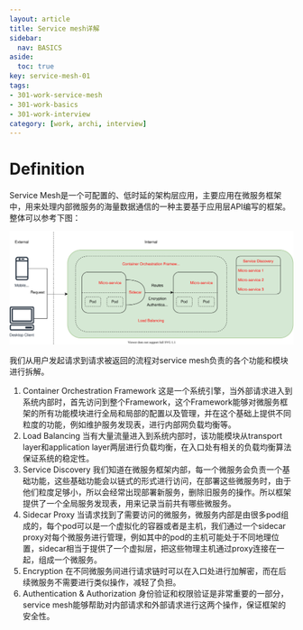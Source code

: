 ```yaml
---
layout: article
title: Service mesh详解
sidebar:
  nav: BASICS
aside:
  toc: true
key: service-mesh-01
tags:
- 301-work-service-mesh
- 301-work-basics
- 301-work-interview
category: [work, archi, interview]
---
```


# Definition

Service Mesh是一个可配置的、低时延的架构层应用，主要应用在微服务框架中，用来处理内部微服务的海量数据通信的一种主要基于应用层API编写的框架。整体可以参考下图：

![Image](/assets/images/service_mesh.svg)

我们从用户发起请求到请求被返回的流程对service mesh负责的各个功能和模块进行拆解。

1. Container Orchestration Framework
这是一个系统引擎，当外部请求进入到系统内部时，首先访问到整个Framework，这个Framework能够对微服务框架的所有功能模块进行全局和局部的配置以及管理，并在这个基础上提供不同粒度的功能，例如维护服务发现表，进行内部网负载均衡等。
2. Load Balancing
当有大量流量进入到系统内部时，该功能模块从transport layer和application layer两层进行负载均衡，在入口处有相关的负载均衡算法保证系统的稳定性。
3. Service Discovery
我们知道在微服务框架内部，每一个微服务会负责一个基础功能，这些基础功能会以链式的形式进行访问，在部署这些微服务时，由于他们粒度足够小，所以会经常出现部署新服务，删除旧服务的操作。所以框架提供了一个全局服务发现表，用来记录当前共有哪些微服务。
4. Sidecar Proxy
当请求找到了需要访问的微服务，微服务内部是由很多pod组成的，每个pod可以是一个虚拟化的容器或者是主机，我们通过一个sidecar proxy对每个微服务进行管理，例如其中的pod的主机可能处于不同地理位置，sidecar相当于提供了一个虚拟层，把这些物理主机通过proxy连接在一起，组成一个微服务。
5. Encryption
在不同微服务间进行请求链时可以在入口处进行加解密，而在后续微服务不需要进行类似操作，减轻了负担。
6. Authentication & Authorization
身份验证和权限验证是非常重要的一部分，service mesh能够帮助对内部请求和外部请求进行这两个操作，保证框架的安全性。